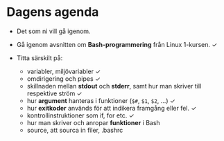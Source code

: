 # Dagens agenda

- Det som ni vill gå igenom.

- Gå igenom avsnitten om **Bash-programmering** från Linux 1-kursen. ✓

- Titta särskilt på:
  - variabler, miljövariabler ✓
  - omdirigering och pipes ✓
  - skillnaden mellan **stdout** och **stderr**, samt hur man skriver till respektive ström ✓
  - hur **argument** hanteras i funktioner (`$#`, `$1`, `$2`, …) ✓
  - hur **exitkoder** används för att indikera framgång eller fel. ✓
  - kontrollinstruktioner som if, for etc. ✓
  - hur man skriver och anropar **funktioner** i Bash 
  - source, att sourca in filer, .bashrc
